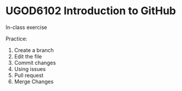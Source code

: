 # UGOD6102 Introduction to GitHub
In-class exercise

Practice:
1. Create a branch
2. Edit the file
3. Commit changes
4. Using issues
5. Pull request
6. Merge
Changes 
